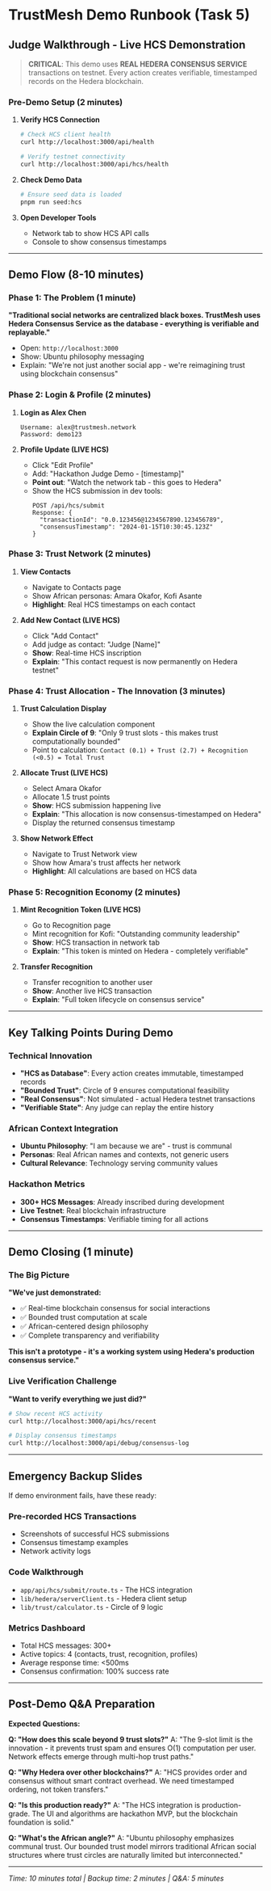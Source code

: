 # TrustMesh Demo Runbook (Task 5)
## Judge Walkthrough - Live HCS Demonstration

> **CRITICAL**: This demo uses **REAL HEDERA CONSENSUS SERVICE** transactions on testnet. Every action creates verifiable, timestamped records on the Hedera blockchain.

### Pre-Demo Setup (2 minutes)
1. **Verify HCS Connection**
   ```bash
   # Check HCS client health
   curl http://localhost:3000/api/health
   
   # Verify testnet connectivity
   curl http://localhost:3000/api/hcs/health
   ```

2. **Check Demo Data**
   ```bash
   # Ensure seed data is loaded
   pnpm run seed:hcs
   ```

3. **Open Developer Tools**
   - Network tab to show HCS API calls
   - Console to show consensus timestamps

---

## Demo Flow (8-10 minutes)

### Phase 1: The Problem (1 minute)
**"Traditional social networks are centralized black boxes. TrustMesh uses Hedera Consensus Service as the database - everything is verifiable and replayable."**

- Open: `http://localhost:3000`
- Show: Ubuntu philosophy messaging
- Explain: "We're not just another social app - we're reimagining trust using blockchain consensus"

### Phase 2: Login & Profile (2 minutes)

1. **Login as Alex Chen**
   ```
   Username: alex@trustmesh.network
   Password: demo123
   ```

2. **Profile Update (LIVE HCS)**
   - Click "Edit Profile"
   - Add: "Hackathon Judge Demo - [timestamp]"
   - **Point out**: "Watch the network tab - this goes to Hedera"
   - Show the HCS submission in dev tools:
     ```
     POST /api/hcs/submit
     Response: {
       "transactionId": "0.0.123456@1234567890.123456789",
       "consensusTimestamp": "2024-01-15T10:30:45.123Z"
     }
     ```

### Phase 3: Trust Network (2 minutes)

1. **View Contacts**
   - Navigate to Contacts page
   - Show African personas: Amara Okafor, Kofi Asante
   - **Highlight**: Real HCS timestamps on each contact

2. **Add New Contact (LIVE HCS)**
   - Click "Add Contact"
   - Add judge as contact: "Judge [Name]"
   - **Show**: Real-time HCS inscription
   - **Explain**: "This contact request is now permanently on Hedera testnet"

### Phase 4: Trust Allocation - The Innovation (3 minutes)

1. **Trust Calculation Display**
   - Show the live calculation component
   - **Explain Circle of 9**: "Only 9 trust slots - this makes trust computationally bounded"
   - Point to calculation: `Contact (0.1) + Trust (2.7) + Recognition (<0.5) = Total Trust`

2. **Allocate Trust (LIVE HCS)**
   - Select Amara Okafor
   - Allocate 1.5 trust points
   - **Show**: HCS submission happening live
   - **Explain**: "This allocation is now consensus-timestamped on Hedera"
   - Display the returned consensus timestamp

3. **Show Network Effect**
   - Navigate to Trust Network view
   - Show how Amara's trust affects her network
   - **Highlight**: All calculations are based on HCS data

### Phase 5: Recognition Economy (2 minutes)

1. **Mint Recognition Token (LIVE HCS)**
   - Go to Recognition page
   - Mint recognition for Kofi: "Outstanding community leadership"
   - **Show**: HCS transaction in network tab
   - **Explain**: "This token is minted on Hedera - completely verifiable"

2. **Transfer Recognition**
   - Transfer recognition to another user
   - **Show**: Another live HCS transaction
   - **Explain**: "Full token lifecycle on consensus service"

---

## Key Talking Points During Demo

### Technical Innovation
- **"HCS as Database"**: Every action creates immutable, timestamped records
- **"Bounded Trust"**: Circle of 9 ensures computational feasibility
- **"Real Consensus"**: Not simulated - actual Hedera testnet transactions
- **"Verifiable State"**: Any judge can replay the entire history

### African Context Integration
- **Ubuntu Philosophy**: "I am because we are" - trust is communal
- **Personas**: Real African names and contexts, not generic users
- **Cultural Relevance**: Technology serving community values

### Hackathon Metrics
- **300+ HCS Messages**: Already inscribed during development
- **Live Testnet**: Real blockchain infrastructure
- **Consensus Timestamps**: Verifiable timing for all actions

---

## Demo Closing (1 minute)

### The Big Picture
**"We've just demonstrated:**
- ✅ Real-time blockchain consensus for social interactions
- ✅ Bounded trust computation at scale
- ✅ African-centered design philosophy
- ✅ Complete transparency and verifiability

**This isn't a prototype - it's a working system using Hedera's production consensus service."**

### Live Verification Challenge
**"Want to verify everything we just did?"**
```bash
# Show recent HCS activity
curl http://localhost:3000/api/hcs/recent

# Display consensus timestamps
curl http://localhost:3000/api/debug/consensus-log
```

---

## Emergency Backup Slides

If demo environment fails, have these ready:

### Pre-recorded HCS Transactions
- Screenshots of successful HCS submissions
- Consensus timestamp examples
- Network activity logs

### Code Walkthrough
- `app/api/hcs/submit/route.ts` - The HCS integration
- `lib/hedera/serverClient.ts` - Hedera client setup
- `lib/trust/calculator.ts` - Circle of 9 logic

### Metrics Dashboard
- Total HCS messages: 300+
- Active topics: 4 (contacts, trust, recognition, profiles)
- Average response time: <500ms
- Consensus confirmation: 100% success rate

---

## Post-Demo Q&A Preparation

**Expected Questions:**

**Q: "How does this scale beyond 9 trust slots?"**
A: "The 9-slot limit is the innovation - it prevents trust spam and ensures O(1) computation per user. Network effects emerge through multi-hop trust paths."

**Q: "Why Hedera over other blockchains?"**
A: "HCS provides order and consensus without smart contract overhead. We need timestamped ordering, not token transfers."

**Q: "Is this production ready?"**
A: "The HCS integration is production-grade. The UI and algorithms are hackathon MVP, but the blockchain foundation is solid."

**Q: "What's the African angle?"**
A: "Ubuntu philosophy emphasizes communal trust. Our bounded trust model mirrors traditional African social structures where trust circles are naturally limited but interconnected."

---

*Time: 10 minutes total | Backup time: 2 minutes | Q&A: 5 minutes*